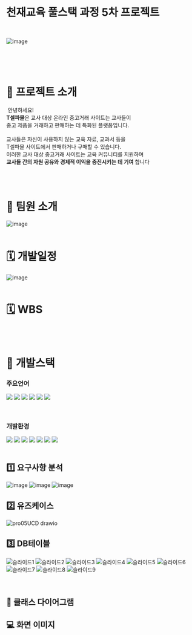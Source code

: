 # 천재교육 풀스택 과정 5차 프로젝트 
<br/>

![image](https://github.com/kuyejin/project5/assets/65212187/75cb2a11-c981-4f77-887b-1ec2a63a4f14)



&nbsp;&nbsp;&nbsp;&nbsp;&nbsp;&nbsp;&nbsp;&nbsp;&nbsp;&nbsp;&nbsp;&nbsp;&nbsp;&nbsp;&nbsp;&nbsp;&nbsp;&nbsp;&nbsp;&nbsp;&nbsp;&nbsp;&nbsp;&nbsp;&nbsp;&nbsp;&nbsp;&nbsp;&nbsp;&nbsp;&nbsp;&nbsp;&nbsp;&nbsp;&nbsp;&nbsp;&nbsp;&nbsp;&nbsp;&nbsp;&nbsp;&nbsp;&nbsp;&nbsp;&nbsp;&nbsp;&nbsp;&nbsp;&nbsp;&nbsp;&nbsp;&nbsp;&nbsp;&nbsp;&nbsp;&nbsp;&nbsp;&nbsp;&nbsp;&nbsp;
​
<br/><br/>
​
# 📂 프로젝트 소개 
​
안녕하세요! <br/>
**T셀파몰**은 교사 대상 온라인 중고거래 사이트는 교사들이 <br/>
중고 제품을 거래하고 판매하는 데 특화된 플랫폼입니다.
​<br/><br/>
교사들은 자신이 사용하지 않는 교육 자료, 교과서 등을 <br/>
T셀파몰 사이트에서 판매하거나 구매할 수 있습니다.  <br/>
이러한 교사 대상 중고거래 사이트는 교육 커뮤니티를 지원하며 <br/>
**교사들 간의 자원 공유와 경제적 이익을 증진시키는 데 기여** 합니다
 <br/> <br/>
 

<br/>



  # 👤 팀원 소개
![image](https://github.com/kuyejin/project5/assets/65212187/e36fb3bc-0669-43e9-ada6-df982d4fbe20)
​
<br/>
​
# 🗓 개발일정
![image](https://github.com/kuyejin/project5/assets/65212187/82364842-c872-40bc-899b-020029938691)
<br/>
​
# 🗓 WBS


<br/>
​

#  🔨 개발스택

### 주요언어
<img  src="https://img.shields.io/badge/java-007396?style=for-the-badge&logo=java&logoColor=white"> <img  src="https://img.shields.io/badge/html5-E34F26?style=for-the-badge&logo=html5&logoColor=white"> <img  src="https://img.shields.io/badge/css-1572B6?style=for-the-badge&logo=css3&logoColor=white"> <img  src="https://img.shields.io/badge/javascript-F7DF1E?style=for-the-badge&logo=javascript&logoColor=black"> <img src="https://img.shields.io/badge/jquery-0769AD?style=for-the-badge&logo=jquery&logoColor=white"> <img src="https://img.shields.io/badge/bulma-00D0B1?style=for-the-badge&logo=bulma&logoColor=white">
 
​
​
​
​
​
​
### 개발환경
<img src="https://img.shields.io/badge/spring-6DB33F?style=for-the-badge&logo=spring&logoColor=white"> <img  src="https://img.shields.io/badge/apache tomcat-F8DC75?style=for-the-badge&logo=apachetomcat&logoColor=white"> <img  src="https://img.shields.io/badge/github-181717?style=for-the-badge&logo=github&logoColor=white">
<img  src="https://img.shields.io/badge/git-F05032?style=for-the-badge&logo=git&logoColor=white">
<img  src="https://img.shields.io/badge/intellijidea-6A5FBB?style=for-the-badge&logo=intellijidea&logoColor=white"> <img  src="https://img.shields.io/badge/mariaDB-003545?style=for-the-badge&logo=mariaDB&logoColor=white">  <img  src="https://img.shields.io/badge/figma-%23F24E1E.svg?style=for-the-badge&logo=figma&logoColor=white"> 
​
<br/>
​




## 1️⃣ 요구사항 분석
![image](https://github.com/kuyejin/project5/assets/65212187/b5b67f15-44eb-49c8-b361-6afa73a056c1)
![image](https://github.com/kuyejin/project5/assets/65212187/6cac4113-98c0-4074-83de-457710d05214)
![image](https://github.com/kuyejin/project5/assets/65212187/735dff78-7bf1-4171-8d83-33d209c3f24b)
<br/>

## 2️⃣ 유즈케이스
![pro05UCD drawio](https://github.com/kuyejin/project5/assets/65212187/4b590444-fa60-4e50-96d1-1616a3e27858)
<br/>

## 3️⃣ DB테이블
![슬라이드1](https://github.com/kuyejin/project5/assets/65212187/dd18eded-87f9-40de-832e-8defb9650058)
![슬라이드2](https://github.com/kuyejin/project5/assets/65212187/e1d6a62a-cd61-4ea5-a6e9-34f47c2f2090)
![슬라이드3](https://github.com/kuyejin/project5/assets/65212187/161df27f-540f-49da-857d-efe85fedde58)
![슬라이드4](https://github.com/kuyejin/project5/assets/65212187/5fa3a7e8-5d30-45ac-834f-30b340679169)
![슬라이드5](https://github.com/kuyejin/project5/assets/65212187/1ba6a366-eefd-4c63-81d4-2ecf41063637)
![슬라이드6](https://github.com/kuyejin/project5/assets/65212187/2f11d2fd-1ac4-499f-9d1c-d250f2de1137)
![슬라이드7](https://github.com/kuyejin/project5/assets/65212187/7379c897-2109-48db-baba-04390f4b159d)
![슬라이드8](https://github.com/kuyejin/project5/assets/65212187/8741e076-dc3b-4ace-997c-aba2acef94ef)
![슬라이드9](https://github.com/kuyejin/project5/assets/65212187/273850ed-9ce4-4b86-a85d-a9266e26da2d)

<br/>

## 📐  클래스 다이어그램


##  💻 화면 이미지
​
